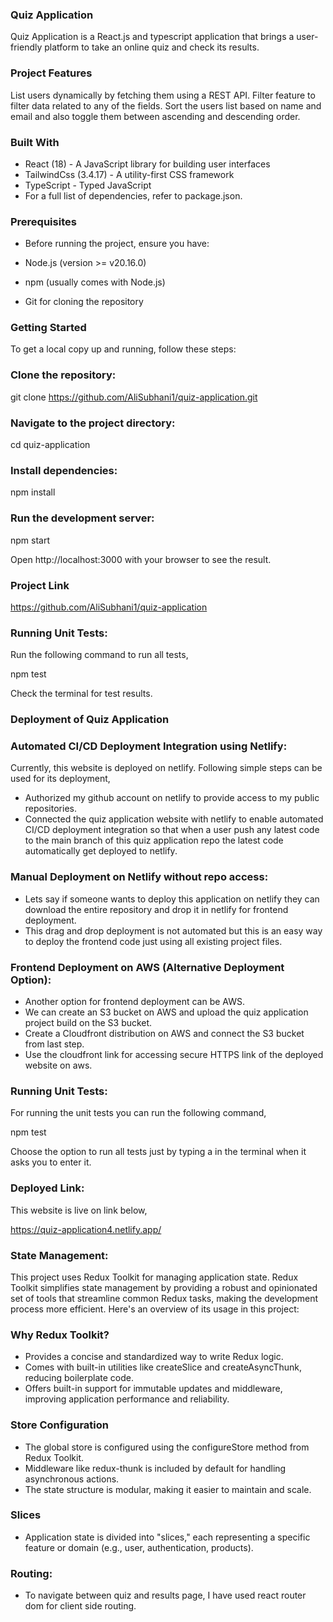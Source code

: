 ### Quiz Application

Quiz Application is a React.js and typescript application that brings a user-friendly platform to take an online quiz and check its results.

### Project Features

List users dynamically by fetching them using a REST API.
Filter feature to filter data related to any of the fields.
Sort the users list based on name and email and also toggle them between ascending and descending order.

### Built With

- React (18) - A JavaScript library for building user interfaces
- TailwindCss (3.4.17) - A utility-first CSS framework
- TypeScript - Typed JavaScript
- For a full list of dependencies, refer to package.json.

### Prerequisites

- Before running the project, ensure you have:

- Node.js (version >= v20.16.0)
- npm (usually comes with Node.js)
- Git for cloning the repository

### Getting Started

To get a local copy up and running, follow these steps:

### Clone the repository:

git clone https://github.com/AliSubhani1/quiz-application.git

### Navigate to the project directory:

cd quiz-application

### Install dependencies:

npm install

### Run the development server:

npm start

Open http://localhost:3000 with your browser to see the result.

### Project Link

https://github.com/AliSubhani1/quiz-application

### Running Unit Tests:

Run the following command to run all tests,

npm test

Check the terminal for test results.

### Deployment of Quiz Application

### Automated CI/CD Deployment Integration using Netlify:

Currently, this website is deployed on netlify. Following simple steps can be used for its deployment,

- Authorized my github account on netlify to provide access to my public repositories.
- Connected the quiz application website with netlify to enable automated CI/CD deployment integration so that when a user push any latest code to the main branch of this quiz application repo the latest code automatically get deployed to netlify.

### Manual Deployment on Netlify without repo access:

- Lets say if someone wants to deploy this application on netlify they can download the entire repository and drop it in netlify for frontend deployment.
- This drag and drop deployment is not automated but this is an easy way to deploy the frontend code just using all existing project files.

### Frontend Deployment on AWS (Alternative Deployment Option):

- Another option for frontend deployment can be AWS.
- We can create an S3 bucket on AWS and upload the quiz application project build on the S3 bucket.
- Create a Cloudfront distribution on AWS and connect the S3 bucket from last step.
- Use the cloudfront link for accessing secure HTTPS link of the deployed website on aws.

### Running Unit Tests:

For running the unit tests you can run the following command,

npm test

Choose the option to run all tests just by typing a in the terminal when it asks you to enter it.

### Deployed Link:

This website is live on link below,

https://quiz-application4.netlify.app/

### State Management:

This project uses Redux Toolkit for managing application state. Redux Toolkit simplifies state management by providing a robust and opinionated set of tools that streamline common Redux tasks, making the development process more efficient. Here's an overview of its usage in this project:

### Why Redux Toolkit?

- Provides a concise and standardized way to write Redux logic.
- Comes with built-in utilities like createSlice and createAsyncThunk, reducing boilerplate code.
- Offers built-in support for immutable updates and middleware, improving application performance and reliability.

### Store Configuration

- The global store is configured using the configureStore method from Redux Toolkit.
- Middleware like redux-thunk is included by default for handling asynchronous actions.
- The state structure is modular, making it easier to maintain and scale.

### Slices

- Application state is divided into "slices," each representing a specific feature or domain (e.g., user, authentication, products).

### Routing:

- To navigate between quiz and results page, I have used react router dom for client side routing.

